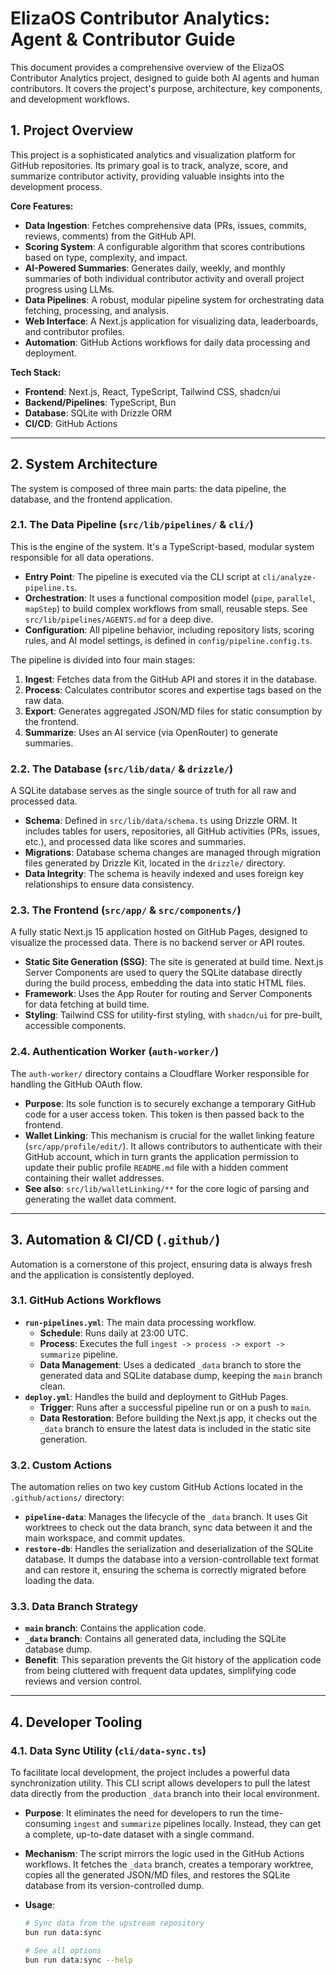 # ElizaOS Contributor Analytics: Agent & Contributor Guide

This document provides a comprehensive overview of the ElizaOS Contributor Analytics project, designed to guide both AI agents and human contributors. It covers the project's purpose, architecture, key components, and development workflows.

## 1. Project Overview

This project is a sophisticated analytics and visualization platform for GitHub repositories. Its primary goal is to track, analyze, score, and summarize contributor activity, providing valuable insights into the development process.

**Core Features:**

- **Data Ingestion**: Fetches comprehensive data (PRs, issues, commits, reviews, comments) from the GitHub API.
- **Scoring System**: A configurable algorithm that scores contributions based on type, complexity, and impact.
- **AI-Powered Summaries**: Generates daily, weekly, and monthly summaries of both individual contributor activity and overall project progress using LLMs.
- **Data Pipelines**: A robust, modular pipeline system for orchestrating data fetching, processing, and analysis.
- **Web Interface**: A Next.js application for visualizing data, leaderboards, and contributor profiles.
- **Automation**: GitHub Actions workflows for daily data processing and deployment.

**Tech Stack:**

- **Frontend**: Next.js, React, TypeScript, Tailwind CSS, shadcn/ui
- **Backend/Pipelines**: TypeScript, Bun
- **Database**: SQLite with Drizzle ORM
- **CI/CD**: GitHub Actions

---

## 2. System Architecture

The system is composed of three main parts: the data pipeline, the database, and the frontend application.

### 2.1. The Data Pipeline (`src/lib/pipelines/` & `cli/`)

This is the engine of the system. It's a TypeScript-based, modular system responsible for all data operations.

- **Entry Point**: The pipeline is executed via the CLI script at `cli/analyze-pipeline.ts`.
- **Orchestration**: It uses a functional composition model (`pipe`, `parallel`, `mapStep`) to build complex workflows from small, reusable steps. See `src/lib/pipelines/AGENTS.md` for a deep dive.
- **Configuration**: All pipeline behavior, including repository lists, scoring rules, and AI model settings, is defined in `config/pipeline.config.ts`.

The pipeline is divided into four main stages:

1.  **Ingest**: Fetches data from the GitHub API and stores it in the database.
2.  **Process**: Calculates contributor scores and expertise tags based on the raw data.
3.  **Export**: Generates aggregated JSON/MD files for static consumption by the frontend.
4.  **Summarize**: Uses an AI service (via OpenRouter) to generate summaries.

### 2.2. The Database (`src/lib/data/` & `drizzle/`)

A SQLite database serves as the single source of truth for all raw and processed data.

- **Schema**: Defined in `src/lib/data/schema.ts` using Drizzle ORM. It includes tables for users, repositories, all GitHub activities (PRs, issues, etc.), and processed data like scores and summaries.
- **Migrations**: Database schema changes are managed through migration files generated by Drizzle Kit, located in the `drizzle/` directory.
- **Data Integrity**: The schema is heavily indexed and uses foreign key relationships to ensure data consistency.

### 2.3. The Frontend (`src/app/` & `src/components/`)

A fully static Next.js 15 application hosted on GitHub Pages, designed to visualize the processed data. There is no backend server or API routes.

- **Static Site Generation (SSG)**: The site is generated at build time. Next.js Server Components are used to query the SQLite database directly during the build process, embedding the data into static HTML files.
- **Framework**: Uses the App Router for routing and Server Components for data fetching at build time.
- **Styling**: Tailwind CSS for utility-first styling, with `shadcn/ui` for pre-built, accessible components.

### 2.4. Authentication Worker (`auth-worker/`)

The `auth-worker/` directory contains a Cloudflare Worker responsible for handling the GitHub OAuth flow.

- **Purpose**: Its sole function is to securely exchange a temporary GitHub code for a user access token. This token is then passed back to the frontend.
- **Wallet Linking**: This mechanism is crucial for the wallet linking feature (`src/app/profile/edit/`). It allows contributors to authenticate with their GitHub account, which in turn grants the application permission to update their public profile `README.md` file with a hidden comment containing their wallet addresses.
- **See also**: `src/lib/walletLinking/**` for the core logic of parsing and generating the wallet data comment.

---

## 3. Automation & CI/CD (`.github/`)

Automation is a cornerstone of this project, ensuring data is always fresh and the application is consistently deployed.

### 3.1. GitHub Actions Workflows

- **`run-pipelines.yml`**: The main data processing workflow.
  - **Schedule**: Runs daily at 23:00 UTC.
  - **Process**: Executes the full `ingest -> process -> export -> summarize` pipeline.
  - **Data Management**: Uses a dedicated `_data` branch to store the generated data and SQLite database dump, keeping the `main` branch clean.
- **`deploy.yml`**: Handles the build and deployment to GitHub Pages.
  - **Trigger**: Runs after a successful pipeline run or on a push to `main`.
  - **Data Restoration**: Before building the Next.js app, it checks out the `_data` branch to ensure the latest data is included in the static site generation.

### 3.2. Custom Actions

The automation relies on two key custom GitHub Actions located in the `.github/actions/` directory:

- **`pipeline-data`**: Manages the lifecycle of the `_data` branch. It uses Git worktrees to check out the data branch, sync data between it and the main workspace, and commit updates.
- **`restore-db`**: Handles the serialization and deserialization of the SQLite database. It dumps the database into a version-controllable text format and can restore it, ensuring the schema is correctly migrated before loading the data.

### 3.3. Data Branch Strategy

- **`main` branch**: Contains the application code.
- **`_data` branch**: Contains all generated data, including the SQLite database dump.
- **Benefit**: This separation prevents the Git history of the application code from being cluttered with frequent data updates, simplifying code reviews and version control.

---

## 4. Developer Tooling

### 4.1. Data Sync Utility (`cli/data-sync.ts`)

To facilitate local development, the project includes a powerful data synchronization utility. This CLI script allows developers to pull the latest data directly from the production `_data` branch into their local environment.

- **Purpose**: It eliminates the need for developers to run the time-consuming `ingest` and `summarize` pipelines locally. Instead, they can get a complete, up-to-date dataset with a single command.
- **Mechanism**: The script mirrors the logic used in the GitHub Actions workflows. It fetches the `_data` branch, creates a temporary worktree, copies all the generated JSON/MD files, and restores the SQLite database from its version-controlled dump.
- **Usage**:

  ```bash
  # Sync data from the upstream repository
  bun run data:sync

  # See all options
  bun run data:sync --help
  ```
